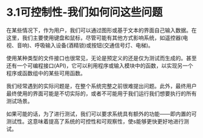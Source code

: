 # 3.1可控制性-我们如何问这些问题

在某些情况下，作为用户，我们可以通过图形或基于文本的界面自己输入数据。在这里，我们主要使用键盘和鼠标，尽管可能有其他方式影响系统，如遥控器(电视、音响)、呼吸输入设备(酒精锁)或按钮(交通信号灯、电梯)。

使用某种类型的文件接口也很常见，无论是预定义的还是仅为测试而生成的。甚至还有一个可编程接口(API)，它可以利用程序或输入模块中的函数，以实现另一个程序或函数组中的某些可用函数。

我们经常遇到的实际问题是，在整个系统完整之前很难提出问题。此外，最终用户最终使用的界面可能是不切实际的，或者不可能用于我们运行我们想要执行的所有测试场景。

如果可能的话，为了进行测试，我们可以要求系统具有额外的功能——即内置的可测试性。这意味着提高了系统的可控性和可观察性，使s能够更快更好地进行测试。